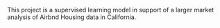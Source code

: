 This project is a supervised learning model in support of a larger market analysis of Airbnd Housing data in California.
